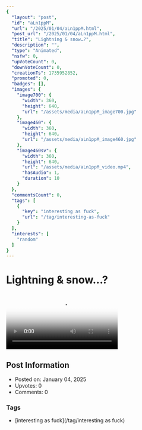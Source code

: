 ```yaml
---
{
  "layout": "post",
  "id": "aLn1ppM",
  "url": "/2025/01/04/aLn1ppM.html",
  "post_url": "/2025/01/04/aLn1ppM.html",
  "title": "Lightning & snow…?",
  "description": "",
  "type": "Animated",
  "nsfw": 0,
  "upVoteCount": 0,
  "downVoteCount": 0,
  "creationTs": 1735952852,
  "promoted": 0,
  "badges": [],
  "images": {
    "image700": {
      "width": 360,
      "height": 640,
      "url": "/assets/media/aLn1ppM_image700.jpg"
    },
    "image460": {
      "width": 360,
      "height": 640,
      "url": "/assets/media/aLn1ppM_image460.jpg"
    },
    "image460sv": {
      "width": 360,
      "height": 640,
      "url": "/assets/media/aLn1ppM_video.mp4",
      "hasAudio": 1,
      "duration": 10
    }
  },
  "commentsCount": 0,
  "tags": [
    {
      "key": "interesting as fuck",
      "url": "/tag/interesting-as-fuck"
    }
  ],
  "interests": [
    "random"
  ]
}
---
```


# Lightning & snow…?

<video controls playsinline loop poster="/assets/media/aLn1ppM_image460.jpg">
  <source src="/assets/media/aLn1ppM_video.mp4" type="video/mp4">
  Your browser does not support the video tag.
</video>

## Post Information

- Posted on: January 04, 2025
- Upvotes: 0
- Comments: 0

### Tags

- [interesting as fuck](/tag/interesting as fuck)
